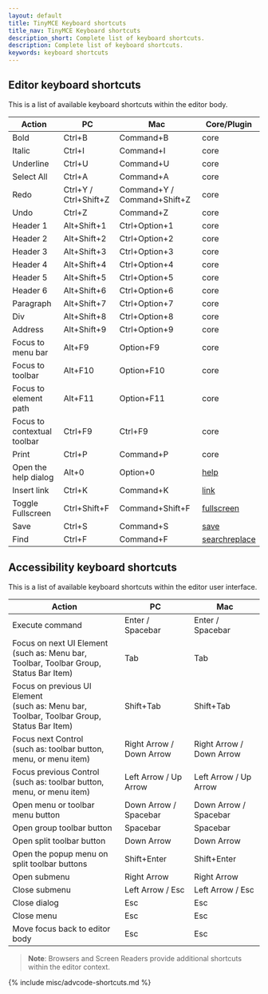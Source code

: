 ```yaml
---
layout: default
title: TinyMCE Keyboard shortcuts
title_nav: TinyMCE Keyboard shortcuts
description_short: Complete list of keyboard shortcuts.
description: Complete list of keyboard shortcuts.
keywords: keyboard shortcuts
---
```


## Editor keyboard shortcuts

This is a list of available keyboard shortcuts within the editor body.

| Action                      | PC                    | Mac                         | Core/Plugin                                                |
|-----------------------------|-----------------------|-----------------------------|------------------------------------------------------------|
| Bold                        | Ctrl+B                | Command+B                   | core                                                       |
| Italic                      | Ctrl+I                | Command+I                   | core                                                       |
| Underline                   | Ctrl+U                | Command+U                   | core                                                       |
| Select All                  | Ctrl+A                | Command+A                   | core                                                       |
| Redo                        | Ctrl+Y / Ctrl+Shift+Z | Command+Y / Command+Shift+Z | core                                                       |
| Undo                        | Ctrl+Z                | Command+Z                   | core                                                       |
| Header 1                    | Alt+Shift+1           | Ctrl+Option+1               | core                                                       |
| Header 2                    | Alt+Shift+2           | Ctrl+Option+2               | core                                                       |
| Header 3                    | Alt+Shift+3           | Ctrl+Option+3               | core                                                       |
| Header 4                    | Alt+Shift+4           | Ctrl+Option+4               | core                                                       |
| Header 5                    | Alt+Shift+5           | Ctrl+Option+5               | core                                                       |
| Header 6                    | Alt+Shift+6           | Ctrl+Option+6               | core                                                       |
| Paragraph                   | Alt+Shift+7           | Ctrl+Option+7               | core                                                       |
| Div                         | Alt+Shift+8           | Ctrl+Option+8               | core                                                       |
| Address                     | Alt+Shift+9           | Ctrl+Option+9               | core                                                       |
| Focus to menu bar           | Alt+F9                | Option+F9                   | core                                                       |
| Focus to toolbar            | Alt+F10               | Option+F10                  | core                                                       |
| Focus to element path       | Alt+F11               | Option+F11                  | core                                                       |
| Focus to contextual toolbar | Ctrl+F9               | Ctrl+F9                     | core                                                       |
| Print                       | Ctrl+P                | Command+P                   | core                         |
| Open the help dialog        | Alt+0                 | Option+0                    | [help]({{site.baseurl}}/plugins/opensource/help/)                   |
| Insert link                 | Ctrl+K                | Command+K                   | [link]({{site.baseurl}}/plugins/opensource/link/)                   |
| Toggle Fullscreen           | Ctrl+Shift+F          | Command+Shift+F             | [fullscreen]({{site.baseurl}}/plugins/opensource/fullscreen/)       |
| Save                        | Ctrl+S                | Command+S                   | [save]({{site.baseurl}}/plugins/opensource/save/)                   |
| Find                        | Ctrl+F                | Command+F                   | [searchreplace]({{site.baseurl}}/plugins/opensource/searchreplace/) |

## Accessibility keyboard shortcuts

This is a list of available keyboard shortcuts within the editor user interface.

| Action                                                                                       | PC                       | Mac                      |
|----------------------------------------------------------------------------------------------|--------------------------|--------------------------|
| Execute command                                                                              | Enter / Spacebar         | Enter / Spacebar         |
| Focus on next UI Element<br>(such as: Menu bar, Toolbar, Toolbar Group, Status Bar Item)     | Tab                      | Tab                      |
| Focus on previous UI Element<br>(such as: Menu bar, Toolbar, Toolbar Group, Status Bar Item) | Shift+Tab                | Shift+Tab                |
| Focus next Control<br>(such as: toolbar button, menu, or menu item)                          | Right Arrow / Down Arrow | Right Arrow / Down Arrow |
| Focus previous Control<br>(such as: toolbar button, menu, or menu item)                      | Left Arrow / Up Arrow    | Left Arrow / Up Arrow    |
| Open menu or toolbar menu button                                                             | Down Arrow / Spacebar    | Down Arrow / Spacebar    |
| Open group toolbar button                                                                    | Spacebar                 | Spacebar                 |
| Open split toolbar button                                                                    | Down Arrow               | Down Arrow               |
| Open the popup menu on split toolbar buttons                                                 | Shift+Enter              | Shift+Enter              |
| Open submenu                                                                                 | Right Arrow              | Right Arrow              |
| Close submenu                                                                                | Left Arrow / Esc         | Left Arrow / Esc         |
| Close dialog                                                                                 | Esc                      | Esc                      |
| Close menu                                                                                   | Esc                      | Esc                      |
| Move focus back to editor body                                                               | Esc                      | Esc                      |

> **Note**: Browsers and Screen Readers provide additional shortcuts within the editor context.

{% include misc/advcode-shortcuts.md %}
